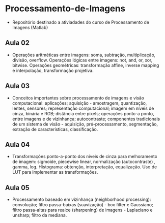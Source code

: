 # Processamento-de-Imagens
- Repositório destinado a ativiadades do curso de Processamento de Imagens (Matlab)

## Aula 02
- Operações aritméticas entre imagens: soma, subtração, multiplicação, divisão, overflow. Operações lógicas entre imagens: not, and, or, xor, bitwise. Operações geométricas: transformação affine, inverse mapping e interpolação, transformação projetiva.

## Aula 03
- Conceitos importantes sobre processamento de imagens e visão computacional: aplicações; aquisição - amostragem, quantização, lentes, sensores; representação computacional; imagem em níveis de cinza, binária e RGB; distância entre pixels; operações ponto-a ponto, entre imagens e de vizinhança; autocontraste; componentes tradicionais de um sistema de visão - aquisição, pré-processamento, segmentação, extração de características, classificação.

## Aula 04
- Transformações ponto-a-ponto dos níveis de cinza para melhoramento de imagem: sigmoide, piecewise linear, normalização (autocontraste) , gamma, log. Histograma: obtenção, interpretação, equalização. Uso de LUT para implementar as transformações.

## Aula 05
- Processamento baseado em vizinhança (neighborhood processing): convolução; filtro passa-baixas (suavização) - box filter e Gaussiano; filtro passa-altas para realce (sharpening) de imagens - Laplaciano e unsharp; filtro da mediana.
